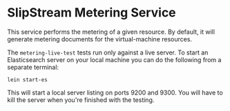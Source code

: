 
SlipStream Metering Service
===========================

This service performs the metering of a given resource.  By default,
it will generate metering documents for the virtual-machine resources.

The `metering-live-test` tests run only against a live server.  To
start an Elasticsearch server on your local machine you can do the
following from a separate terminal:

    lein start-es

This will start a local server listing on ports 9200 and 9300. You
will have to kill the server when you're finished with the testing.


